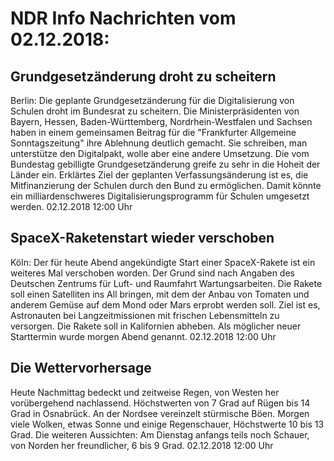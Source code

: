 # NDR Info Nachrichten vom 02.12.2018:


## Grundgesetzänderung droht zu scheitern
Berlin: Die geplante Grundgesetzänderung für die Digitalisierung von Schulen droht im Bundesrat zu scheitern. Die Ministerpräsidenten von Bayern, Hessen, Baden-Württemberg, Nordrhein-Westfalen und Sachsen haben in einem gemeinsamen Beitrag für die "Frankfurter Allgemeine Sonntagszeitung" ihre Ablehnung deutlich gemacht. Sie schreiben, man unterstütze den Digitalpakt, wolle aber eine andere Umsetzung. Die vom Bundestag gebilligte Grundgesetzänderung greife zu sehr in die Hoheit der Länder ein. Erklärtes Ziel der geplanten Verfassungsänderung ist es, die Mitfinanzierung der Schulen durch den Bund zu ermöglichen. Damit könnte ein milliardenschweres Digitalisierungsprogramm für Schulen umgesetzt werden. 02.12.2018 12:00 Uhr 

## SpaceX-Raketenstart wieder verschoben
Köln: Der für heute Abend angekündigte Start einer SpaceX-Rakete ist ein weiteres Mal verschoben worden. Der Grund sind nach Angaben des Deutschen Zentrums für Luft- und Raumfahrt Wartungsarbeiten. Die Rakete soll einen Satelliten ins All bringen, mit dem der Anbau von Tomaten und anderem Gemüse auf dem Mond oder Mars erprobt werden soll. Ziel ist es, Astronauten bei Langzeitmissionen mit frischen Lebensmitteln zu versorgen. Die Rakete soll in Kalifornien abheben. Als möglicher neuer Starttermin wurde morgen Abend genannt. 02.12.2018 12:00 Uhr 

## Die Wettervorhersage
Heute Nachmittag bedeckt und zeitweise Regen, von Westen her vorübergehend nachlassend. Höchstwerten von 7 Grad auf Rügen bis 14 Grad in Osnabrück. An der Nordsee vereinzelt stürmische Böen. Morgen viele Wolken, etwas Sonne und einige Regenschauer, Höchstwerte 10 bis 13 Grad. Die weiteren Aussichten: Am Dienstag anfangs teils noch Schauer, von Norden her freundlicher, 6 bis 9 Grad. 02.12.2018 12:00 Uhr 

